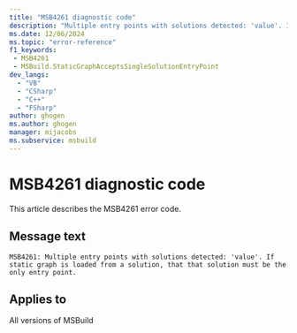 ```yaml
---
title: "MSB4261 diagnostic code"
description: "Multiple entry points with solutions detected: 'value'. If static graph is loaded from a solution, that that solution must be the only entry point."
ms.date: 12/06/2024
ms.topic: "error-reference"
f1_keywords:
 - MSB4261
 - MSBuild.StaticGraphAcceptsSingleSolutionEntryPoint
dev_langs:
  - "VB"
  - "CSharp"
  - "C++"
  - "FSharp"
author: ghogen
ms.author: ghogen
manager: mijacobs
ms.subservice: msbuild
---
```


# MSB4261 diagnostic code

<!-- :::ErrorDefinitionDescription::: -->
<!-- :::editable-content name="introDescription"::: -->
This article describes the MSB4261 error code.
<!-- :::editable-content-end::: -->

## Message text

```output
MSB4261: Multiple entry points with solutions detected: 'value'. If static graph is loaded from a solution, that that solution must be the only entry point.
```

<!-- :::editable-content name="postOutputDescription"::: -->
<!--
LOCALIZATION: {0} is a semicolon delimited list of files
-->
<!-- :::editable-content-end::: -->
<!-- :::ErrorDefinitionDescription-end::: -->

## Applies to

All versions of MSBuild
